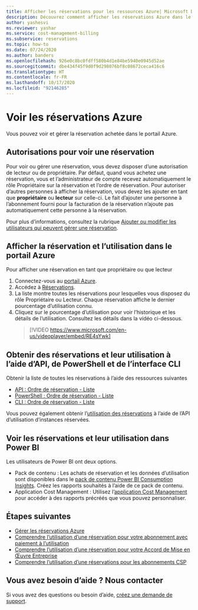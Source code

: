 ```yaml
---
title: Afficher les réservations pour les ressources Azure| Microsoft Docs
description: Découvrez comment afficher les réservations Azure dans le portail Azure. Affichez les réservations et leur utilisation à l’aide d’API, de PowerShell, de l’interface CLI et de Power BI.
author: yashesvi
ms.reviewer: yashar
ms.service: cost-management-billing
ms.subservice: reservations
ms.topic: how-to
ms.date: 07/24/2020
ms.author: banders
ms.openlocfilehash: 926e0c8bc0fdff580b4d1e84be5940e0945d52ae
ms.sourcegitcommit: dbe434f45f9d0f9d298076bf8c08672ceca416c6
ms.translationtype: HT
ms.contentlocale: fr-FR
ms.lasthandoff: 10/17/2020
ms.locfileid: "92146285"
---
```

# <a name="view-azure-reservations"></a>Voir les réservations Azure

Vous pouvez voir et gérer la réservation achetée dans le portail Azure.

## <a name="permissions-to-view-a-reservation"></a>Autorisations pour voir une réservation

Pour voir ou gérer une réservation, vous devez disposer d’une autorisation de lecteur ou de propriétaire. Par défaut, quand vous achetez une réservation, vous et l’administrateur de compte recevez automatiquement le rôle Propriétaire sur la réservation et l’ordre de réservation. Pour autoriser d’autres personnes à afficher la réservation, vous devez les ajouter en tant que **propriétaire** ou **lecteur** sur celle-ci. Le fait d’ajouter une personne à l’abonnement fourni pour la facturation de la réservation n’ajoute pas automatiquement cette personne à la réservation. 

Pour plus d’informations, consultez la rubrique [Ajouter ou modifier les utilisateurs qui peuvent gérer une réservation](manage-reserved-vm-instance.md#add-or-change-users-who-can-manage-a-reservation).

## <a name="view-reservation-and-utilization-in-the-azure-portal"></a>Afficher la réservation et l’utilisation dans le portail Azure

Pour afficher une réservation en tant que propriétaire ou que lecteur

1. Connectez-vous au [portail Azure](https://portal.azure.com).
2. Accédez à [Réservations](https://portal.azure.com/#blade/Microsoft_Azure_Reservations/ReservationsBrowseBlade).
3. La liste montre toutes les réservations pour lesquelles vous disposez du rôle Propriétaire ou Lecteur. Chaque réservation affiche le dernier pourcentage d’utilisation connu.
4. Cliquez sur le pourcentage d’utilisation pour voir l’historique et les détails de l’utilisation. Consultez les détails dans la vidéo ci-dessous.
   > [!VIDEO https://www.microsoft.com/en-us/videoplayer/embed/RE4sYwk] 

## <a name="get-reservations-and-utilization-using-apis-powershell-cli"></a>Obtenir des réservations et leur utilisation à l’aide d’API, de PowerShell et de l’interface CLI

Obtenir la liste de toutes les réservations à l’aide des ressources suivantes
- [API : Ordre de réservation - Liste](/rest/api/reserved-vm-instances/reservationorder/list)
- [PowerShell : Ordre de réservation - Liste](/powershell/module/azurerm.reservations/get-azurermreservationorder)
- [CLI : Ordre de réservation - Liste](/cli/azure/reservations/reservation-order#az-reservations-reservation-order-list)

Vous pouvez également obtenir l’[utilisation des réservations](/rest/api/billing/enterprise/billing-enterprise-api-reserved-instance-usage) à l’aide de l’API d’utilisation d’instances réservées. 

## <a name="see-reservations-and-utilization-in-power-bi"></a>Voir les réservations et leur utilisation dans Power BI

Les utilisateurs de Power BI ont deux options.
- Pack de contenu : Les achats de réservation et les données d’utilisation sont disponibles dans le [pack de contenu Power BI Consumption Insights](/power-bi/desktop-connect-azure-cost-management). Créez les rapports souhaités à l’aide de ce pack de contenu. 
- Application Cost Management : Utilisez l’[application Cost Management](https://appsource.microsoft.com/product/power-bi/costmanagement.azurecostmanagementapp) pour accéder à des rapports précréés que vous pouvez personnaliser.

## <a name="next-steps"></a>Étapes suivantes

- [Gérer les réservations Azure](manage-reserved-vm-instance.md)
- [Comprendre l’utilisation d’une réservation pour votre abonnement avec paiement à l’utilisation](understand-reserved-instance-usage.md)
- [Comprendre l’utilisation d’une réservation pour votre Accord de Mise en Œuvre Entreprise](understand-reserved-instance-usage-ea.md)
- [Comprendre l’utilisation d’une réservations pour les abonnements CSP](/partner-center/azure-reservations)

## <a name="need-help-contact-us"></a>Vous avez besoin d’aide ? Nous contacter

Si vous avez des questions ou besoin d’aide, [créez une demande de support](https://go.microsoft.com/fwlink/?linkid=2083458).